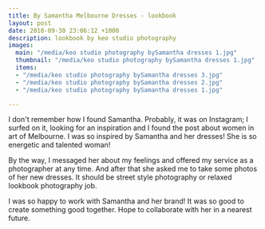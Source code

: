 ```yaml
---
title: By Samantha Melbourne Dresses - lookbook
layout: post
date: 2018-09-30 23:06:12 +1000
description: lookbook by keo studio photography
images:
  main: "/media/keo studio photography bySamantha dresses 1.jpg"
  thumbnail: "/media/keo studio photography bySamantha dresses 1.jpg"
  items:
  - "/media/keo studio photography bySamantha dresses 3.jpg"
  - "/media/keo studio photography bySamantha dresses 2.jpg"
  - "/media/keo studio photography bySamantha dresses 1.jpg"

---
```

I don't remember how I found Samantha. Probably, it was on Instagram; I surfed on it, looking for an inspiration and I found the post about women in art of Melbourne. I was so inspired by Samantha and her dresses! She is so energetic and talented woman!

By the way, I messaged her about my feelings and offered my service as a photographer at any time. And after that she asked me to take some photos of her new dresses. It should be street style photography or relaxed lookbook photography job.

I was so happy to work with Samantha and her brand! It was so good to create something good together. Hope to collaborate with her in a nearest future.